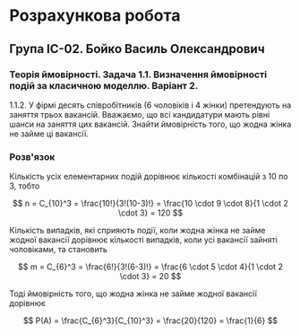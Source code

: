 # Розрахункова робота

## Група ІС-02. Бойко Василь Олександрович

### Теорія ймовірності. Задача 1.1. Визначення ймовірності подій за класичною моделлю. Варіант 2.

1.1.2. У фірмі десять співробітників (6 чоловіків і 4 жінки) претендують на заняття трьох вакансій. Вважаємо, що всі кандидатури мають рівні шанси на заняття цих вакансій. Знайти ймовірність того, що жодна жінка не займе ці вакансії.


### Розв'язок

Кількість усіх елементарних подій дорівнює кількості комбінацій з 10 по 3, тобто

$$ n = C_{10}^3 = \frac{10!}{3!(10-3)!} =
\frac{10 \cdot 9 \cdot 8}{1 \cdot 2 \cdot 3} = 120
$$

Кількість випадків, які сприяють події, коли жодна жінка не займе жодної вакансії дорівнює кількості випадків, коли усі вакансії зайняті чоловіками, та становить

$$ m = C_{6}^3 = \frac{6!}{3!(6-3)!} =
\frac{6 \cdot 5 \cdot 4}{1 \cdot 2 \cdot 3} = 20
$$

Тоді ймовірність того, що жодна жінка не займе жодної вакансії дорівнює

$$ P(A) = \frac{C_{6}^3}{C_{10}^3} = \frac{20}{120} = \frac{1}{6}
$$